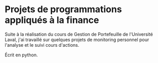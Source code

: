 # Projets de programmations appliqués à la finance

Suite à la réalisation du cours de Gestion de Portefeuille de l'Université Laval, j'ai travaillé sur quelques projets de monitoring personnel pour l'analyse et le suivi cours d'actions. 

Écrit en python. 
